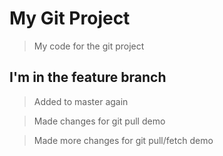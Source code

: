 # My Git Project

>My code for the git project

## I'm in the feature branch

> Added to master again

> Made changes for git pull demo

> Made more changes for git pull/fetch demo
